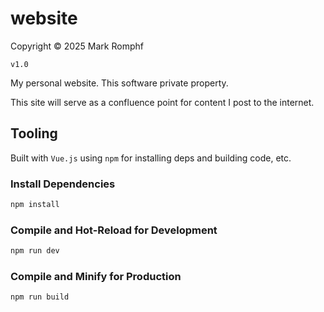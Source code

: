 # website
Copyright &copy; 2025 Mark Romphf

`v1.0`

My personal website. This software private property.

This site will serve as a confluence point for content I post to the internet.

## Tooling

Built with `Vue.js` using `npm` for installing deps and building code, etc.

### Install Dependencies
```sh
npm install
```

### Compile and Hot-Reload for Development

```sh
npm run dev
```

### Compile and Minify for Production

```sh
npm run build
```
